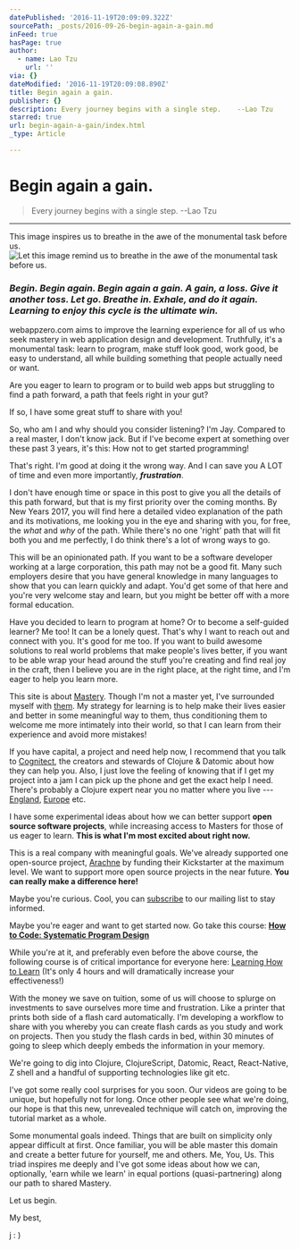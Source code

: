 ```yaml
---
datePublished: '2016-11-19T20:09:09.322Z'
sourcePath: _posts/2016-09-26-begin-again-a-gain.md
inFeed: true
hasPage: true
author:
  - name: Lao Tzu
    url: ''
via: {}
dateModified: '2016-11-19T20:09:08.890Z'
title: Begin again a gain.
publisher: {}
description: Every journey begins with a single step.    --Lao Tzu
starred: true
url: begin-again-a-gain/index.html
_type: Article

---
```

# Begin again a gain.

> Every journey begins with a single step. --Lao Tzu

---

This image inspires us to breathe in the awe of the monumental task before us.
![Let this image remind us to breathe in the awe of the monumental task before us.](https://the-grid-user-content.s3-us-west-2.amazonaws.com/51e4ecb8-cc22-483b-9bb9-51c57b972693.jpg)

### _**Begin. Begin again.** Begin again a gain. A gain, a loss. Give it another toss. Let go. Breathe in. Exhale, and do it again. Learning to enjoy this cycle is the **ultimate win**._

webappzero.com aims to improve the learning experience for all of us who seek mastery in web application design and development. Truthfully, it's a monumental task: learn to program, make stuff look good, work good, be easy to understand, all while building something that people actually need or want.

Are you eager to learn to program or to build web apps but struggling to find a path forward, a path that feels right in your gut?

If so, I have some great stuff to share with you!

So, who am I and why should you consider listening? I'm Jay. Compared to a real master, I don't know jack. But if I've become expert at something over these past 3 years, it's this: How not to get started programming!

That's right. I'm good at doing it the wrong way. And I can save you A LOT of time and even more importantly, _**frustration**_.

I don't have enough time or space in this post to give you all the details of this path forward, but that is my first priority over the coming months. By New Years 2017, you will find here a detailed video explanation of the path and its motivations, me looking you in the eye and sharing with you, for free, the _what_ and _why_ of the path. While there's no one 'right' path that will fit both you and me perfectly, I do think there's a lot of wrong ways to go.

This will be an opinionated path. If you want to be a software developer working at a large corporation, this path may not be a good fit. Many such employers desire that you have general knowledge in many languages to show that you can learn quickly and adapt. You'd get some of that here and you're very welcome stay and learn, but you might be better off with a more formal education.

Have you decided to learn to program at home? Or to become a self-guided learner? Me too! It can be a lonely quest. That's why I want to reach out and connect with you. It's good for me too. If you want to build awesome solutions to real world problems that make people's lives better, if you want to be able wrap your head around the stuff you're creating and find real joy in the craft, then I believe you are in the right place, at the right time, and I'm eager to help you learn more.

This site is about [Mastery][0]. Though I'm not a master yet, I've surrounded myself with [them][1]. My strategy for learning is to help make their lives easier and better in some meaningful way to them, thus conditioning them to welcome me more intimately into their world, so that I can learn from their experience and avoid more mistakes!

If you have capital, a project and need help now, I recommend that you talk to [Cognitect][2], the creators and stewards of Clojure & Datomic about how they can help you. Also, I just love the feeling of knowing that if I get my project into a jam I can pick up the phone and get the exact help I need. There's probably a Clojure expert near you no matter where you live --- [England][3], [Europe][4] etc.

I have some experimental ideas about how we can better support **open source software projects**, while increasing access to Masters for those of us eager to learn. **This is what I'm most excited about right now.**

This is a real company with meaningful goals. We've already supported one open-source project, [Arachne][5] by funding their Kickstarter at the maximum level. We want to support more open source projects in the near future. **You can really make a difference here!**

Maybe you're curious. Cool, you can [subscribe][6] to our mailing list to stay informed.

Maybe you're eager and want to get started now. Go take this course: **[How to Code: Systematic Program Design][7]**

While you're at it, and preferably even before the above course, the following course is of critical importance for everyone here: [Learning How to Learn][8] (It's only 4 hours and will dramatically increase your effectiveness!)

With the money we save on tuition, some of us will choose to splurge on investments to save ourselves more time and frustration. Like a printer that prints both side of a flash card automatically. I'm developing a workflow to share with you whereby you can create flash cards as you study and work on projects. Then you study the flash cards in bed, within 30 minutes of going to sleep which deeply embeds the information in your memory.

We're going to dig into Clojure, ClojureScript, Datomic, React, React-Native, Z shell and a handful of supporting technologies like git etc.

I've got some really cool surprises for you soon. Our videos are going to be unique, but hopefully not for long. Once other people see what we're doing, our hope is that this new, unrevealed technique will catch on, improving the tutorial market as a whole.

Some monumental goals indeed. Things that are built on simplicity only appear difficult at first. Once familiar, you will be able master this domain and create a better future for yourself, me and others. Me, You, Us. This triad inspires me deeply and I've got some ideas about how we can, optionally, 'earn while we learn' in equal portions (quasi-partnering) along our path to shared Mastery.

Let us begin.

My best,

j : )

[0]: https://www.goodreads.com/book/show/13589182-mastery "Mastery"
[1]: http://cognitect.com/ "My mentors"
[2]: http://cognitect.com/ "Cognitect, creators and stewards of Clojure"
[3]: https://juxt.pro/index.html "Juxt, Clojure experts in England"
[4]: https://functionaljobs.com/ "Clojure Jobs"
[5]: http://arachne-framework.org/ "Arachne Web Framework Site"
[6]: http://subscribe.webappzero.com/ "Subscribe to the web app zero mailing list"
[7]: https://www.edx.org/course/how-code-systematic-program-design-part-ubcx-spd1x "How to Code"
[8]: https://www.coursera.org/learn/learning-how-to-learn "Learning How to Learn"